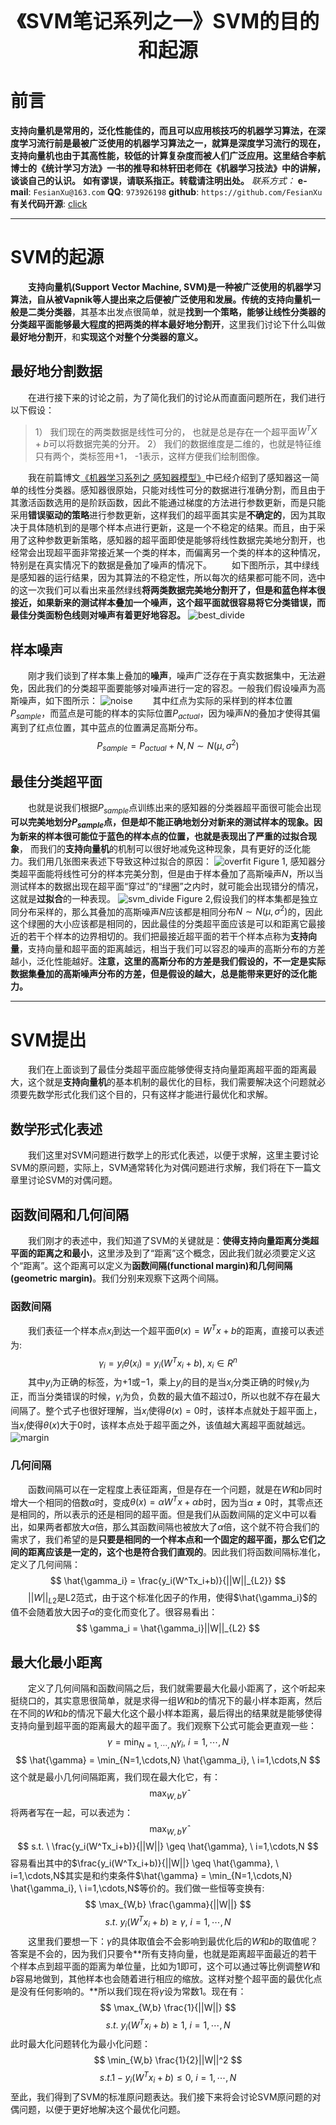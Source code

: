 <div align=center>
<font size="6"><b>《SVM笔记系列之一》SVM的目的和起源</b></font> 
</div>

# 前言
**支持向量机是常用的，泛化性能佳的，而且可以应用核技巧的机器学习算法，在深度学习流行前是最被广泛使用的机器学习算法之一，就算是深度学习流行的现在，支持向量机也由于其高性能，较低的计算复杂度而被人们广泛应用。这里结合李航博士的《统计学习方法》一书的推导和林轩田老师在《机器学习技法》中的讲解，谈谈自己的认识。**
**如有谬误，请联系指正。转载请注明出处。**
*联系方式：*
**e-mail**: `FesianXu@163.com`
**QQ**: `973926198`
**github**: `https://github.com/FesianXu`
**有关代码开源**: [click][click]

*****

# SVM的起源
　　**支持向量机(Support Vector Machine, SVM)**是一种被广泛使用的机器学习算法，自从被Vapnik等人提出来之后便被广泛使用和发展。传统的支持向量机一般是**二类分类器**，其基本出发点很简单，就是**找到一个策略，能够让线性分类器的分类超平面能够最大程度的把两类的样本最好地分割开**，这里我们讨论下什么叫做**最好地分割开**，和**实现这个对整个分类器的意义。**

## 最好地分割数据
　　在进行接下来的讨论之前，为了简化我们的讨论从而直面问题所在，我们进行以下假设：
> 1） 我们现在的两类数据是线性可分的， 也就是总是存在一个超平面$W^TX+b$可以将数据完美的分开。
> 2） 我们的数据维度是二维的，也就是特征维只有两个，类标签用+1， -1表示，这样方便我们绘制图像。

　　我在前篇博文[《机器学习系列之 感知器模型》][perceptron]中已经介绍到了感知器这一简单的线性分类器。感知器很原始，只能对线性可分的数据进行准确分割，而且由于其激活函数选用的是阶跃函数，因此不能通过梯度的方法进行参数更新，而是只能采用**错误驱动的策略**进行参数更新，这样我们的超平面其实是**不确定的**，因为其取决于具体随机到的是哪个样本点进行更新，这是一个不稳定的结果。而且，由于采用了这种参数更新策略，感知器的超平面即使是能够将线性数据完美地分割开，也经常会出现超平面非常接近某一个类的样本，而偏离另一个类的样本的这种情况，特别是在真实情况下的数据是叠加了噪声的情况下。
　　如下图所示，其中绿线是感知器的运行结果，因为其算法的不稳定性，所以每次的结果都可能不同，选中的这一次我们可以看出来虽然绿线**将两类数据完美地分割开了，但是和蓝色样本很接近，如果新来的测试样本叠加一个噪声，这个超平面就很容易将它分类错误，而最佳分类面粉色线则对噪声有着更好地容忍。**
![best_divide][best_divide]

## 样本噪声
　　刚才我们谈到了样本集上叠加的**噪声**，噪声广泛存在于真实数据集中，无法避免，因此我们的分类超平面要能够对噪声进行一定的容忍。一般我们假设噪声为高斯噪声，如下图所示：
![noise][noise]
　　其中红点为实际的采样到的样本位置$P_{sample}$，而蓝点是可能的样本的实际位置$P_{actual}$，因为噪声$N$的叠加才使得其偏离到了红点位置，其中蓝点的位置满足高斯分布。
$$
P_{sample} = P_{actual}+N, N \sim N(\mu, \sigma^2)
$$

## 最佳分类超平面
　　也就是说我们根据$P_{sample}$点训练出来的感知器的分类器超平面很可能会出现**可以完美地划分$P_{sample}$点，但是却不能正确地划分对新来的测试样本的现象。因为新来的样本很可能位于蓝色的样本点的位置，也就是表现出了严重的过拟合现象**， 而我们的**支持向量机**的机制可以很好地减免这种现象，具有更好的泛化能力。我们用几张图来表述下导致这种过拟合的原因：
![overfit][overfit]
Figure 1, 感知器分类超平面能将线性可分的样本完美分割，但是由于样本叠加了高斯噪声$N$，所以当测试样本的数据出现在超平面“穿过”的“绿圈”之内时，就可能会出现错分的情况，这就是**过拟合**的一种表现。
![svm_divide][svm_divide]
Figure 2,假设我们的样本集都是独立同分布采样的，那么其叠加的高斯噪声$N$应该都是相同分布$N \sim N(\mu, \sigma^2)$的，因此这个绿圈的大小应该都是相同的，因此最佳的分类超平面应该是可以和距离它最接近的若干个样本的边界相切的。我们把最接近超平面的若干个样本点称为**支持向量**，支持向量和超平面的距离越远，相当于我们可以容忍的噪声的高斯分布的方差越小，泛化性能越好。**注意，这里的高斯分布的方差是我们假设的，不一定是实际数据集叠加的高斯噪声分布的方差，但是假设的越大，总是能带来更好的泛化能力。**

*****

# SVM提出
　　我们在上面谈到了最佳分类超平面应能够使得支持向量距离超平面的距离最大，这个就是**支持向量机**的基本机制的最优化的目标，我们需要解决这个问题就必须要先数学形式化我们这个目的，只有这样才能进行最优化和求解。
  
## 数学形式化表述
　　我们这里对SVM问题进行数学上的形式化表述，以便于求解，这里主要讨论SVM的原问题，实际上，SVM通常转化为对偶问题进行求解，我们将在下一篇文章里讨论SVM的对偶问题。
## 函数间隔和几何间隔
　　我们刚才的表述中，我们知道了SVM的关键就是：**使得支持向量距离分类超平面的距离之和最小**，这里涉及到了“距离”这个概念，因此我们就必须要定义这个“距离”。这个距离可以定义为**函数间隔(functional margin)**和**几何间隔(geometric margin)**。我们分别来观察下这两个间隔。
### 函数间隔
　　我们表征一个样本点$x_i$到达一个超平面$\theta(x)=W^Tx+b$的距离，直接可以表述为:
$$
\gamma_i = y_i\theta(x_i) = y_i(W^Tx_i+b), \ x_i \in R^n
$$
　　其中$y_i$为正确的标签，为$+1$或$-1$，乘上$y_i$的目的是当$x_i$分类正确的时候$\gamma_i$为正，而当分类错误的时候，$\gamma_i$为负，负数的最大值不超过0，所以也就不存在最大间隔了。整个式子也很好理解，当$x_i$使得$\theta(x)=0$时，该样本点就处于超平面上，当$x_i$使得$\theta(x)$大于0时，该样本点处于超平面之外，该值越大离超平面就越远。
![margin][margin]
### 几何间隔
　　函数间隔可以在一定程度上表征距离，但是存在一个问题，就是在$W$和$b$同时增大一个相同的倍数$\alpha$时，变成$\theta(x)=\alpha W^Tx+\alpha b$时，因为当$\alpha \neq 0$时，其零点还是相同的，所以表示的还是相同的超平面。但是我们从函数间隔的定义中可以看出，如果两者都放大$\alpha$倍，那么其函数间隔也被放大了$\alpha$倍，这个就不符合我们的需求了，我们希望的是**只要是相同的一个样本点和一个固定的超平面，那么它们之间的距离应该是一定的，这个也是符合我们直观的**。因此我们将函数间隔标准化，定义了几何间隔：
$$
\hat{\gamma_i} = \frac{y_i(W^Tx_i+b)}{||W||_{L2}}
$$
　　$||W||_{L2}$是L2范式，由于这个标准化因子的作用，使得$\hat{\gamma_i}$的值不会随着放大因子$\alpha$的变化而变化了。很容易看出：
$$
\gamma_i = \hat{\gamma_i}||W||_{L2}
$$


## 最大化最小距离
　　定义了几何间隔和函数间隔之后，我们就需要最大化最小距离了，这个听起来挺绕口的，其实意思很简单，就是求得一组$W$和$b$的情况下的最小样本距离，然后在不同的$W$和$b$的情况下最大化这个最小样本距离，最后得出的结果就是能够使得支持向量到超平面的距离最大的超平面了。我们观察下公式可能会更直观一些：
$$
\gamma = \min_{N=1,\cdots,N} \gamma_i, \ i=1,\cdots,N
$$
$$
\hat{\gamma} = \min_{N=1,\cdots,N} \hat{\gamma_i}, \ i=1,\cdots,N
$$
这个就是最小几何间隔距离，我们现在最大化它，有：
$$
\max_{W,b} \hat{\gamma}
$$
将两者写在一起，可以表述为：
$$
\max_{W,b} \hat{\gamma}
$$
$$
s.t. \ \frac{y_i(W^Tx_i+b)}{||W||} \geq \hat{\gamma}, \ i=1,\cdots,N
$$
容易看出其中的$\frac{y_i(W^Tx_i+b)}{||W||} \geq \hat{\gamma}, \ i=1,\cdots,N$其实是和约束条件$\hat{\gamma} = \min_{N=1,\cdots,N} \hat{\gamma_i}, \ i=1,\cdots,N$等价的。我们做一些恒等变换有:
$$
\max_{W,b} \frac{\gamma}{||W||}
$$
$$
s.t. \ y_i(W^Tx_i+b) \geq \gamma, \ i=1,\cdots,N
$$
　　这里我们要想一下：$\gamma$的具体取值会不会影响到最优化后的$W$和$b$的取值呢？答案是不会的，因为我们只要令**所有支持向量，也就是距离超平面最近的若干个样本点到超平面的距离为单位量，比如为1即可，这个可以通过等比例调整$W$和$b$容易地做到，其他样本也会随着进行相应的缩放。这样对整个超平面的最优化点是没有任何影响的。**所以我们现在将$\gamma$设为常数1。现在有：
$$
\max_{W,b} \frac{1}{||W||}
$$
$$
s.t. \ y_i(W^Tx_i+b) \geq 1, \ i=1,\cdots,N
$$
此时最大化问题转化为最小化问题：
$$
\min_{W,b} \frac{1}{2}||W||^2
$$
$$
s.t. 1-y_i(W^Tx_i+b) \leq 0, \ i=1,\cdots,N
$$
至此，我们得到了SVM的标准原问题表达。我们接下来将会讨论SVM原问题的对偶问题，以便于更好地解决这个最优化问题。


[click]: https://github.com/FesianXu/AI_Blog/tree/master/SVM%E7%9B%B8%E5%85%B3
[perceptron]: http://blog.csdn.net/LoseInVain/article/details/78430585
[best_divide]: ./imgs/best_divide.png
[noise]: ./imgs/noise.png
[overfit]: ./imgs/overfit.png
[svm_divide]: ./imgs/svm_divide.png
[margin]: ./imgs/margin.png



